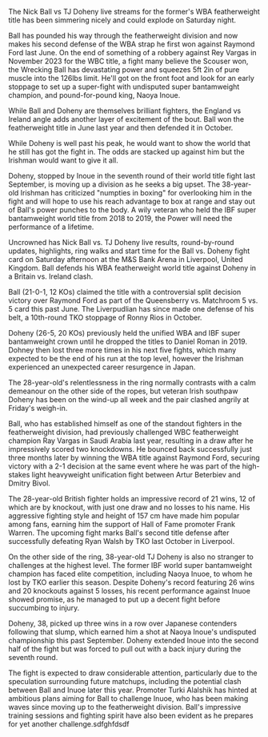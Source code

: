 The Nick Ball vs TJ Doheny live streams for the former's WBA featherweight title has been simmering nicely and could explode on Saturday night.

Ball has pounded his way through the featherweight division and now makes his second defense of the WBA strap he first won against Raymond Ford last June. On the end of something of a robbery against Rey Vargas in November 2023 for the WBC title, a fight many believe the Scouser won, the Wrecking Ball has devastating power and squeezes 5ft 2in of pure muscle into the 126lbs limit. He'll got on the front foot and look for an early stoppage to set up a super-fight with undisputed super bantamweight champion, and pound-for-pound king, Naoya Inoue.

While Ball and Doheny are themselves brilliant fighters, the England vs Ireland angle adds another layer of excitement of the bout. Ball won the featherweight title in June last year and then defended it in October.

While Doheny is well past his peak, he would want to show the world that he still has got the fight in. The odds are stacked up against him but the Irishman would want to give it all.

Doheny, stopped by Inoue in the seventh round of their world title fight last September, is moving up a division as he seeks a big upset. The 38-year-old Irishman has criticized "numpties in boxing" for overlooking him in the fight and will hope to use his reach advantage to box at range and stay out of Ball's power punches to the body. A wily veteran who held the IBF super bantamweight world title from 2018 to 2019, the Power will need the performance of a lifetime.

Uncrowned has Nick Ball vs. TJ Doheny live results, round-by-round updates, highlights, ring walks and start time for the Ball vs. Doheny fight card on Saturday afternoon at the M&S Bank Arena in Liverpool, United Kingdom. Ball defends his WBA featherweight world title against Doheny in a Britain vs. Ireland clash.

Ball (21-0-1, 12 KOs) claimed the title with a controversial split decision victory over Raymond Ford as part of the Queensberry vs. Matchroom 5 vs. 5 card this past June. The Liverpudlian has since made one defense of his belt, a 10th-round TKO stoppage of Ronny Rios in October.

Doheny (26-5, 20 KOs) previously held the unified WBA and IBF super bantamweight crown until he dropped the titles to Daniel Roman in 2019. Dohney then lost three more times in his next five fights, which many expected to be the end of his run at the top level, however the Irishman experienced an unexpected career resurgence in Japan.

The 28-year-old's relentlessness in the ring normally contrasts with a calm demeanour on the other side of the ropes, but veteran Irish southpaw Doheny has been on the wind-up all week and the pair clashed angrily at Friday's weigh-in.

Ball, who has established himself as one of the standout fighters in the featherweight division, had previously challenged WBC featherweight champion Ray Vargas in Saudi Arabia last year, resulting in a draw after he impressively scored two knockdowns. He bounced back successfully just three months later by winning the WBA title against Raymond Ford, securing victory with a 2-1 decision at the same event where he was part of the high-stakes light heavyweight unification fight between Artur Beterbiev and Dmitry Bivol.

The 28-year-old British fighter holds an impressive record of 21 wins, 12 of which are by knockout, with just one draw and no losses to his name. His aggressive fighting style and height of 157 cm have made him popular among fans, earning him the support of Hall of Fame promoter Frank Warren. The upcoming fight marks Ball's second title defense after successfully defeating Ryan Walsh by TKO last October in Liverpool.

On the other side of the ring, 38-year-old TJ Doheny is also no stranger to challenges at the highest level. The former IBF world super bantamweight champion has faced elite competition, including Naoya Inuoe, to whom he lost by TKO earlier this season. Despite Doheny's record featuring 26 wins and 20 knockouts against 5 losses, his recent performance against Inuoe showed promise, as he managed to put up a decent fight before succumbing to injury.

Doheny, 38, picked up three wins in a row over Japanese contenders following that slump, which earned him a shot at Naoya Inoue's undisputed championship this past September. Doheny extended Inoue into the second half of the fight but was forced to pull out with a back injury during the seventh round.

The fight is expected to draw considerable attention, particularly due to the speculation surrounding future matchups, including the potential clash between Ball and Inuoe later this year. Promoter Turki Alalshik has hinted at ambitious plans aiming for Ball to challenge Inuoe, who has been making waves since moving up to the featherweight division. Ball's impressive training sessions and fighting spirit have also been evident as he prepares for yet another challenge.sdfghfdsdf
